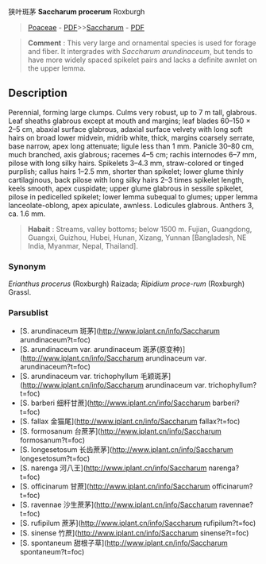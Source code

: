 狭叶斑茅 **Saccharum procerum** Roxburgh

> [Poaceae](http://www.iplant.cn/info/Poaceae?t=foc) - [PDF](http://www.iplant.cn/foc/pdf/Poaceae.pdf)>>[Saccharum](http://www.iplant.cn/info/Saccharum?t=foc) - [PDF](http://www.iplant.cn/foc/pdf/Saccharum.pdf)

> **Comment** : 
> This very large and ornamental species is used for forage and fiber. It intergrades with *Saccharum arundinaceum*, but tends to have more widely spaced spikelet pairs and lacks a definite awnlet on the upper lemma.

## Description

Perennial, forming large clumps. Culms very robust, up to 7 m tall, glabrous. Leaf sheaths glabrous except at mouth and margins; leaf blades 60–150 × 2–5 cm, abaxial surface glabrous, adaxial surface velvety with long soft hairs on broad lower midvein, midrib white, thick, margins coarsely serrate, base narrow, apex long attenuate; ligule less than 1 mm. Panicle 30–80 cm, much branched, axis glabrous; racemes 4–5 cm; rachis internodes 6–7 mm, pilose with long silky hairs. Spikelets 3–4.3 mm, straw-colored or tinged purplish; callus hairs 1–2.5 mm, shorter than spikelet; lower glume thinly cartilaginous, back pilose with long silky hairs 2–3 times spikelet length, keels smooth, apex cuspidate; upper glume glabrous in sessile spikelet, pilose in pedicelled spikelet; lower lemma subequal to glumes; upper lemma lanceolate-oblong, apex apiculate, awnless. Lodicules glabrous. Anthers 3, ca. 1.6 mm.

> **Habait** : 
> Streams, valley bottoms; below 1500 m. Fujian, Guangdong, Guangxi, Guizhou, Hubei, Hunan, Xizang, Yunnan [Bangladesh, NE India, Myanmar, Nepal, Thailand].

### Synonym
*Erianthus procerus* (Roxburgh) Raizada; *Ripidium proce-rum* (Roxburgh) Grassl.


### Parsublist

* [S.  arundinaceum  斑茅](http://www.iplant.cn/info/Saccharum arundinaceum?t=foc)
* [S.  arundinaceum var. arundinaceum  斑茅(原变种)](http://www.iplant.cn/info/Saccharum arundinaceum var. arundinaceum?t=foc)
* [S.  arundinaceum var. trichophyllum  毛颖斑茅](http://www.iplant.cn/info/Saccharum arundinaceum var. trichophyllum?t=foc)
* [S.  barberi  细秆甘蔗](http://www.iplant.cn/info/Saccharum barberi?t=foc)
* [S.  fallax  金猫尾](http://www.iplant.cn/info/Saccharum fallax?t=foc)
* [S.  formosanum  台蔗茅](http://www.iplant.cn/info/Saccharum formosanum?t=foc)
* [S.  longesetosum  长齿蔗茅](http://www.iplant.cn/info/Saccharum longesetosum?t=foc)
* [S.  narenga  河八王](http://www.iplant.cn/info/Saccharum narenga?t=foc)
* [S.  officinarum  甘蔗](http://www.iplant.cn/info/Saccharum officinarum?t=foc)
* [S.  ravennae  沙生蔗茅](http://www.iplant.cn/info/Saccharum ravennae?t=foc)
* [S.  rufipilum  蔗茅](http://www.iplant.cn/info/Saccharum rufipilum?t=foc)
* [S.  sinense  竹蔗](http://www.iplant.cn/info/Saccharum sinense?t=foc)
* [S.  spontaneum  甜根子草](http://www.iplant.cn/info/Saccharum spontaneum?t=foc)
